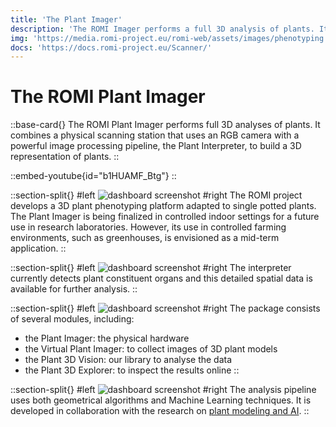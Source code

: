 ```yaml
---
title: 'The Plant Imager'
description: 'The ROMI Imager performs a full 3D analysis of plants. It combines an imaging station that uses an RGB camera with a powerful image processing pipeline, to build a 3D representation of plants. The plant’s constituent organs are detected and this detailed spatial data is available for further analysis.'
img: 'https://media.romi-project.eu/romi-web/assets/images/phenotyping.png'
docs: 'https://docs.romi-project.eu/Scanner/'
---
```


# The ROMI Plant Imager

::base-card{}
The ROMI Plant Imager performs full 3D analyses of plants. It combines a physical scanning station that uses an RGB camera with a powerful image processing pipeline, the Plant Interpreter, to build a 3D representation of plants.
::

::embed-youtube{id="b1HUAMF_Btg"}
::

::section-split{}
#left
![dashboard screenshot](https://media.romi-project.eu/romi-web/media/farmers-dashboard-1200x635.png)
#right
The ROMI project develops a 3D plant phenotyping platform adapted to single potted plants. The Plant Imager is being finalized in controlled indoor settings for a future use in research laboratories. However, its use in controlled farming environments, such as greenhouses, is envisioned as a mid-term application.
::

::section-split{}
#left
![dashboard screenshot](https://media.romi-project.eu/romi-web/media/farmers-dashboard-1200x635.png)
#right
The interpreter currently detects plant constituent organs and this detailed spatial data is available for further analysis.
::

::section-split{}
#left
![dashboard screenshot](https://media.romi-project.eu/romi-web/media/farmers-dashboard-1200x635.png)
#right
The package consists of several modules, including:
- the Plant Imager: the physical hardware
- the Virtual Plant Imager: to collect images of 3D plant models
- the Plant 3D Vision: our library to analyse the data
- the Plant 3D Explorer: to inspect the results online
::

::section-split{}
#left
![dashboard screenshot](https://media.romi-project.eu/romi-web/media/farmers-dashboard-1200x635.png)
#right
The analysis pipeline uses both geometrical algorithms and Machine Learning techniques. It is developed in collaboration with the research on [plant modeling and AI]().
::
